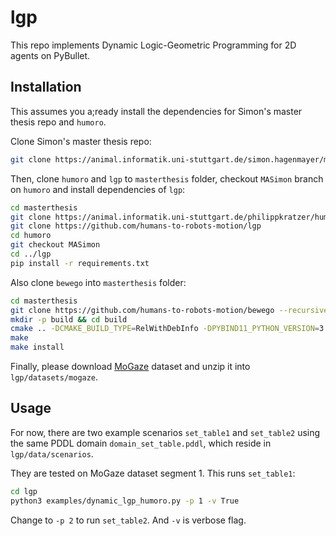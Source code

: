 # lgp

This repo implements Dynamic Logic-Geometric Programming for 2D agents on PyBullet.

## Installation
This assumes you a;ready install the dependencies for Simon's master thesis repo and `humoro`.

Clone Simon's master thesis repo:

```bash
git clone https://animal.informatik.uni-stuttgart.de/simon.hagenmayer/masterthesis
```

Then, clone `humoro` and `lgp` to `masterthesis` folder, checkout `MASimon` branch on `humoro` and install dependencies of `lgp`:

```bash
cd masterthesis
git clone https://animal.informatik.uni-stuttgart.de/philippkratzer/humoro
git clone https://github.com/humans-to-robots-motion/lgp
cd humoro
git checkout MASimon
cd ../lgp
pip install -r requirements.txt
```

Also clone `bewego` into `masterthesis` folder:
```bash
cd masterthesis
git clone https://github.com/humans-to-robots-motion/bewego --recursive
mkdir -p build && cd build
cmake .. -DCMAKE_BUILD_TYPE=RelWithDebInfo -DPYBIND11_PYTHON_VERSION=3.5
make
make install
```

Finally, please download [MoGaze](https://humans-to-robots-motion.github.io/mogaze/) dataset and unzip it into `lgp/datasets/mogaze`.

## Usage

For now, there are two example scenarios `set_table1` and `set_table2` using the same PDDL domain `domain_set_table.pddl`, which reside in `lgp/data/scenarios`. 

They are tested on MoGaze dataset segment 1. This runs `set_table1`:

```bash
cd lgp
python3 examples/dynamic_lgp_humoro.py -p 1 -v True
```

Change to `-p 2` to run `set_table2`. And `-v` is verbose flag. 
